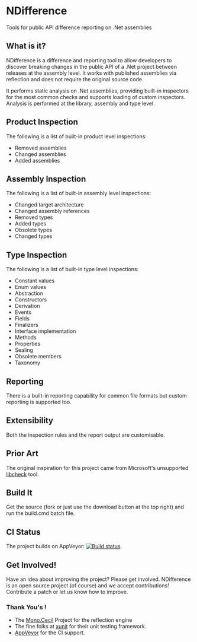 NDifference
===========

Tools for public API difference reporting on .Net assemblies

## What is it?
NDifference is a difference and reporting tool to allow developers to discover breaking changes in the public 
API of a .Net project between releases at the assembly level. It works with published assemblies via reflection 
and does not require the original source code.

It performs static analysis on .Net assemblies, providing built-in inspectors for the most common checks and 
supports loading of custom inspectors. Analysis is performed at the library, assembly and type level.

## Product Inspection
The following is a list of built-in product level inspections:

* Removed assemblies
* Changed assemblies
* Added assemblies

## Assembly Inspection
The following is a list of built-in assembly level inspections:

* Changed target architecture
* Changed assembly references
* Removed types
* Added types
* Obsolete types
* Changed types

## Type Inspection
The following is a list of built-in type level inspections:

* Constant values
* Enum values
* Abstraction
* Constructors
* Derivation
* Events
* Fields
* Finalizers
* Interface implementation
* Methods
* Properties
* Sealing
* Obsolete members
* Taxonomy

## Reporting
There is a built-in reporting capability for common file formats but custom reporting is supported too.

## Extensibility
Both the inspection rules and the report output are customisable.

## Prior Art
The original inspiration for this project came from Microsoft's unsupported 
[libcheck](http://www.microsoft.com/en-us/download/details.aspx?id=11287) tool.

## Build It
Get the source (fork or just use the download button at the top right) and run the build.cmd batch file.

## CI Status
The project builds on AppVeyor: [![Build status](https://ci.appveyor.com/api/projects/status/j669wh11qrhwbq6b?svg=true)](https://ci.appveyor.com/project/deejaygraham/ndifference).

## Get Involved!
Have an idea about improving the project? Please get involved. NDifference is an open source project (of course) and we accept 
contributions! Contribute a patch or let us know how to improve.

### Thank You's !
* The [Mono.Cecil](http://www.mono-project.com/Cecil) Project for the reflection engine
* The fine folks at [xunit](https://xunit.github.io/) for their unit testing framework.
* [AppVeyor](https://appveyor.com/) for the CI support.


